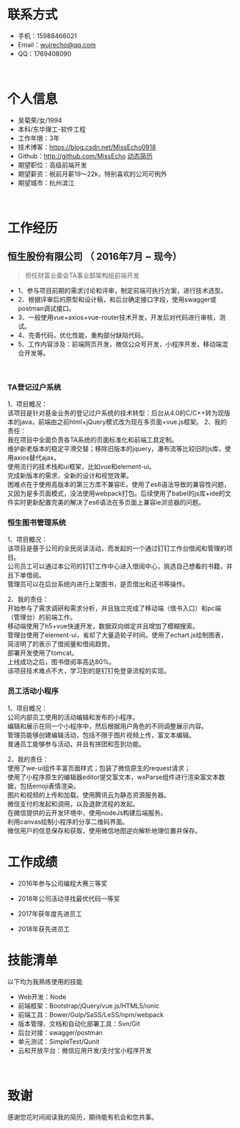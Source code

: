 

# 联系方式
- 手机：15988466021
- Email：wujrecho@qq.com 
- QQ：1769408090

<br>

# 个人信息
 - 吴菊荣/女/1994
 - 本科/东华理工-软件工程
 - 工作年限：3年
 - 技术博客：https://blog.csdn.net/MissEcho0918
 - Github：http://github.com/MissEcho  [动态简历](https://missecho.github.io/resume/public/index.html)
 - 期望职位：高级前端开发
 - 期望薪资：税前月薪19～22k，特别喜欢的公司可例外
 - 期望城市：杭州滨江

<br>

# 工作经历

## 恒生股份有限公司 （ 2016年7月 ~ 现今）

>担任财富业委会TA事业部架构组前端开发

- 1、参与项目前期的需求讨论和评审，制定前端可执行方案，进行技术选型。
- 2、根据评审后的原型和设计稿，和后台确定接口字段，使用swagger或postman调试接口。
- 3、一般使用vue+axios+vue-router技术开发，开发后对代码进行审核，测试。
- 4、完善代码，优化性能，重构部分缺陷代码。
- 5、工作内容涉及：前端网页开发，微信公众号开发，小程序开发，移动端混合开发等。

<br>

### TA登记过户系统

1、项目概况：
<br>
该项目是针对基金业务的登记过户系统的技术转型：后台从4.0的C/C++转为现版本的java，前端由之前html+jQuery模式改为现在多页面+vue.js框架。
2、我的责任：
<br>
我在项目中全面负责各TA系统的页面标准化和前端工具定制。
<br>
维护新老版本的稳定平滑交替；移除旧版本的jquery，瀑布流等比较旧的js库，使用axios替代ajax。
<br>
使用流行的技术栈和ui框架，比如vue和element-ui。
<br>
完成新版本的需求，全新的设计和视觉效果。
<br>
困难点在于使用高版本的第三方库不兼容IE，使用了es6语法导致的兼容性问题，又因为是多页面模式，没法使用webpack打包。后续使用了babel的js库+ide的文件实时更新配置完美的解决了es6语法在多页面上兼容ie浏览器的问题。


### 恒生图书管理系统

1、项目概况：
<br>
该项目是基于公司的全民阅读活动，而发起的一个通过钉钉工作台借阅和管理的项目。
<br>
公司员工可以通过本公司的钉钉工作中心进入借阅中心，挑选自己想看的书籍，并且下单借阅。
<br>
管理员可以在后台系统内进行上架图书，是否借出和还书等操作。

2、我的责任：
<br>
开始参与了需求调研和需求分析，并且独立完成了移动端（借书入口）和pc端（管理台）的前端工作。
<br>
移动端使用了h5+vue快速开发，数据双向绑定并且增加了模糊搜索。
<br>
管理台使用了element-ui，省却了大量造轮子时间。使用了echart.js绘制图表，简洁明了的表示了借阅量和借阅趋势。
<br>
部署开发使用了tomcat。
<br>
上线成功之后，图书借阅率高达80%。
<br>
该项目技术难点不大，学习到的是钉钉免登录流程的实现。


### 员工活动小程序 
1、项目概况：
<br>
公司内部员工使用的活动编辑和发布的小程序。
<br>
编辑和展示在同一个小程序中，然后根据用户角色的不同调整展示内容。
<br>
管理员能够创建编辑活动，包括不限于图片视频上传，富文本编辑。
<br>
普通员工能够参与活动，并且有拼团和签到功能。

2、我的责任：
<br>
使用了we-ui组件丰富页面样式；包装了微信原生的request请求；
<br>
使用了小程序原生的编辑器editor提交富文本，wxParse组件进行渲染富文本数据，包括emoji表情渲染。
<br>
图片和视频的上传和加载。使用腾讯云为静态资源服务器。
<br>
微信支付的发起和调用，以及退款流程的发起。
<br>
在微信提供的云开发环境中，使用nodeJs构建后端服务。
<br>
利用canvas绘制小程序的分享二维码界面。
<br>
微信用户的信息保存和获取，使用微信地图逆向解析地理位置并保存。
                    
  
# 工作成绩

- 2016年参与公司编程大赛三等奖

- 2018年公司活动寻找最优代码一等奖

- 2017年获年度先进员工

- 2018年获先进员工

# 技能清单
以下均为我熟练使用的技能

- Web开发：Node
- 前端框架：Bootstrap/jQuery/vue.js/HTML5/ionic
- 前端工具：Bower/Gulp/SaSS/LeSS/npm/webpack
- 版本管理、文档和自动化部署工具：Svn/Git
- 后台对接：swagger/postman
- 单元测试：SimpleTest/Qunit
- 云和开放平台：微信应用开发/支付宝小程序开发  

</br>

# 致谢
感谢您花时间阅读我的简历，期待能有机会和您共事。
